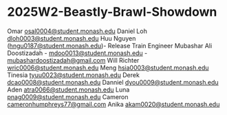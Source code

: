 # 2025W2-Beastly-Brawl-Showdown

Omar osal0004@student.monash.edu
Daniel Loh dloh0003@student.monash.edu
Huu Nguyen (hngu0187@student.monash.edu)- Release Train Engineer
Mubashar Ali Doostizadah - mdoo0013@student.monash.edu - mubashardoostizadah@gmail.com
Will Richter wric0006@student.monash.edu
Meng hsia0003@student.monash.edu
Tinesia tyuu0023@student.monash.edu
Derek dcao0008@student.monash.edu
Danniel dyou0009@student.monash.edu
Aden atra0066@student.monash.edu
Luna pnag0009@student.monash.edu
Cameron cameronhumphreys77@gmail.com
Anika akam0020@student.monash.edu
